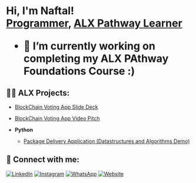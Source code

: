 <h1>Hi, I'm Naftal! <br/><a href="https://github.com/mansadotcom">Programmer</a>, <a href="https://www.alxafrica.com/join-pathway/">ALX Pathway Learner</a>

- 🔭 I’m currently working on completing my ALX PAthway Foundations Course :)

<h2>👨‍💻 ALX Projects:</h2>

  - [BlockChain Voting App Slide Deck](https://docs.google.com/presentation/d/16yZu9Flu_p4cZbQl3B7szDsEwyNlW-94/edit?usp=drive_web&ouid=112690064311299080821&rtpof=true)

  - [BlockChain Voting App Video Pitch](https://drive.google.com/file/d/16_JLOPvMhEnIMVppN21-uSPfgpOftl-q/view)

- <b>Python</b>
  - [Package Delivery Application (Datastructures and Algorithms Demo)](https://github.com/joshmadakor1/Package-Delivery-Pathfinding-Algorithm)

## 🤳 Connect with me:

[![LinkedIn](https://img.shields.io/badge/LinkedIn-Naftal%20Musa-008080?style=for-the-badge&logo=linkedin&logoColor=white)](https://linkedin.com/in/naftal-musa)
[![Instagram](https://img.shields.io/badge/Instagram-musaa.a__-008080?style=for-the-badge&logo=instagram&logoColor=white)](https://www.instagram.com/musaa.a__/)
[![WhatsApp](https://img.shields.io/badge/WhatsApp-Chat-008080?style=for-the-badge&logo=whatsapp&logoColor=white)](https://wa.me/254790323851)
[![Website](https://img.shields.io/badge/Website-Naftal%20Musa-008080?style=for-the-badge&logo=firefox&logoColor=white)](https://naftalmusaa.wixsite.com/my-site)

<!--
**mansadotcom/mansadotcom** is a ✨ _special_ ✨ repository because its `README.md` (this file) appears on your GitHub profile.

Here are some ideas to get you started:

- 🔭 I’m currently working on ...
- 🌱 I’m currently learning ...
- 👯 I’m looking to collaborate on ...
- 🤔 I’m looking for help with ...
- 💬 Ask me about ...
- 📫 How to reach me: ...
- 😄 Pronouns: ...
- ⚡ Fun fact: ...
-->
